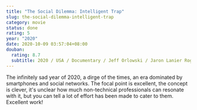 ```yaml
---
title: "The Social Dilemma: Intelligent Trap"
slug: the-social-dilemma-intelligent-trap
category: movie
status: done
rating: 5
year: "2020"
date: 2020-10-09 03:57:04+08:00
douban:
  rating: 8.7
  subtitle: 2020 / USA / Documentary / Jeff Orlowski / Jaron Lanier Roger McNamee
---
```


The infinitely sad year of 2020, a dirge of the times, an era dominated by smartphones and social networks. The focal point is excellent, the concept is clever, it's unclear how much non-technical professionals can resonate with it, but you can tell a lot of effort has been made to cater to them. Excellent work!

